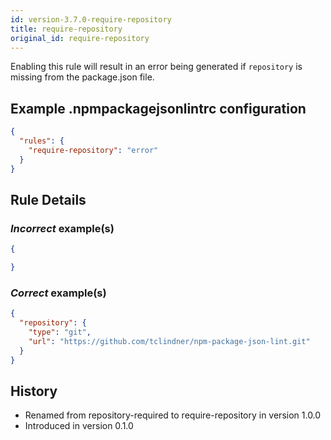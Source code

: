```yaml
---
id: version-3.7.0-require-repository
title: require-repository
original_id: require-repository
---
```


Enabling this rule will result in an error being generated if `repository` is missing from the package.json file.

## Example .npmpackagejsonlintrc configuration

```json
{
  "rules": {
    "require-repository": "error"
  }
}
```

## Rule Details

### *Incorrect* example(s)

```json
{

}
```

### *Correct* example(s)

```json
{
  "repository": {
    "type": "git",
    "url": "https://github.com/tclindner/npm-package-json-lint.git"
  }
}
```

## History

* Renamed from repository-required to require-repository in version 1.0.0
* Introduced in version 0.1.0

